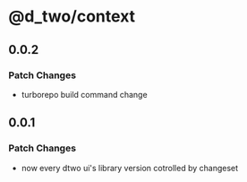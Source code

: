 # @d_two/context

## 0.0.2

### Patch Changes

- turborepo build command change

## 0.0.1

### Patch Changes

- now every dtwo ui's library version cotrolled by changeset
